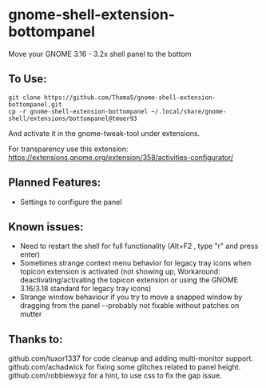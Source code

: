 # gnome-shell-extension-bottompanel
Move your GNOME 3.16 - 3.2x shell panel to the bottom

## To Use:
```
git clone https://github.com/Thoma5/gnome-shell-extension-bottompanel.git
cp -r gnome-shell-extension-bottompanel ~/.local/share/gnome-shell/extensions/bottompanel@tmoer93
```
And activate it in the gnome-tweak-tool under extensions.

For transparency use this extension:
https://extensions.gnome.org/extension/358/activities-configurator/
## Planned Features:
+ Settings to configure the panel

## Known issues:
+ Need to restart the shell for full functionality (Alt+F2 , type "r" and press enter)
+ Sometimes strange context menu behavior for legacy tray icons when topicon extension is activated (not showing up, Workaround: deactivating/activating the topicon extension or using the GNOME 3.16/3.18 standard for legacy tray icons)
+ Strange window behaviour if you try to move a snapped window by dragging from the panel --probably not fixable without patches on mutter

## Thanks to:
github.com/tuxor1337 for code cleanup and adding multi-monitor support.
github.com/achadwick for fixing some glitches related to panel height.
github.com/robbiewxyz for a hint, to use css to fix the gap issue.
